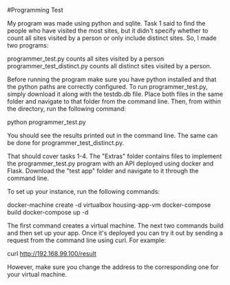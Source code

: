 #Programming Test

My program was made using python and sqlite.  Task 1 said to find the people who have visited the most sites, 
but it didn't specify whether to count all sites visited by a person or only include distinct sites.  So, I made two programs:  

programmer_test.py counts all sites visited by a person
programmer_test_distinct.py counts all distinct sites visited by a person.

Before running the program make sure you have python installed and that the python paths are correctly configured.  To run programmer_test.py, simply download it along with the testdb.db file.  Place both files in the same folder and navigate to that folder from the command line.  Then, from within the directory, run the following command:

python programmer_test.py

You should see the results printed out in the command line.  The same can be done for programmer_test_distinct.py.

That should cover tasks 1-4.  The "Extras" folder contains files to implement the programmer_test.py program with an API deployed using docker and Flask. Download the "test app" folder and navigate to it through the command line.

To set up your instance, run the following commands: 

docker-machine create -d virtualbox housing-app-vm
docker-compose build
docker-compose up -d

The first command creates a virtual machine.  The next two commands build and then set up your app.  Once it's deployed you can try it out by sending a request from the command line using curl.   For example:

curl http://192.168.99.100/result

However, make sure you change the address to the corresponding one for your virtual machine.
